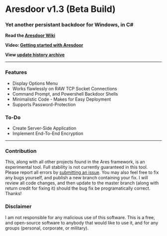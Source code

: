 # Aresdoor v1.3 (Beta Build)
###  Yet another persistant backdoor for Windows, in C#

**Read the [Aresdoor Wiki](https://github.com/BlackVikingPro/aresdoor/wiki)**

**Video: [Getting started with Aresdoor](https://www.youtube.com/watch?v=-GMkODaR4sU)**

**View [update history archive](https://github.com/BlackVikingPro/aresdoor/blob/beta/updates.md)**

***

### Features
 * Display Options Menu
 * Works flawlessly on RAW TCP Socket Connections
 * Command Prompt, and Powershell Backdoor Shells
 * Minimalistic Code - Makes for Easy Deployment
 * Supports Password-Protection

### To-Do
 * Create Server-Side Application
 * Implement End-To-End Encryption

***

### Contribution
This, along with all other projects found in the Ares framework, is an experimental tool. Full stability is
not currently guaranteed in this tool. Please report all errors by [submitting an issue](https://github.com/BlackVikingPro/aresdoor/issues/new).
You may also feel free to fix any bugs yourself, and publish a new branch containing your fix. I will review
all code changes, and then update to the master branch (along with return credit for fixing it) should the
bug fix be programatically correct. Thanks!

### Disclaimer
I am not responsible for any malicious use of this software. This is a free, and open-source software to anybody
that would like to use it, and for any groups (personal, corporate, or military).

